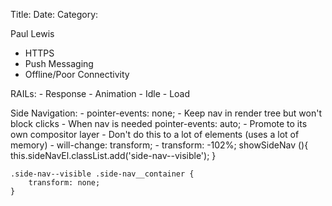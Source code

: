 Title:
Date:
Category:

Paul Lewis

- HTTPS
- Push Messaging
- Offline/Poor Connectivity

RAILs:
    - Response
    - Animation
    - Idle
    - Load

Side Navigation:
    - pointer-events: none;
      - Keep nav in render tree but won't block clicks
      - When nav is needed pointer-events: auto;
    - Promote to its own compositor layer
      - Don't do this to a lot of elements (uses a lot of memory)
    - will-change: transform;
    - transform: -102%;
    showSideNav (){
    	this.sideNavEl.classList.add('side-nav--visible');
    }

    .side-nav--visible .side-nav__container {
    	transform: none;
    }
